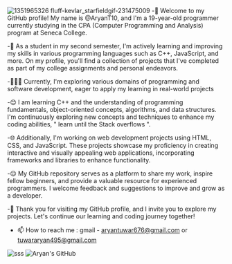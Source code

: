 ![1351965326 fluff-kevlar_starfieldgif-231475009](https://github.com/AryanT10/AryanT10/assets/59858427/75ddeeef-a805-47fd-acde-1d76be3f0493)
-🌱 Welcome to my GitHub profile! My name is @AryanT10, and I'm a 19-year-old programmer currently studying in the CPA (Computer Programming and Analysis) program at Seneca College.

-🐰 As a student in my second semester, I'm actively learning and improving my skills in various programming languages such as C++, JavaScript, and more. On my profile, you'll find a collection of projects that I've completed as part of my college assignments and personal endeavors.

-🧑🏻‍💻 Currently, I'm exploring various domains of programming and software development, eager to apply my learning in real-world projects

-😊 I am learning C++ and the understanding of programming fundamentals, object-oriented concepts, algorithms, and data structures. I'm continuously exploring new concepts and techniques to enhance my coding abilities, " learn until the Stack overflows ".

-🌐 Additionally, I'm working on web development projects using HTML, CSS, and JavaScript. These projects showcase my proficiency in creating interactive and visually appealing web applications, incorporating frameworks and libraries to enhance functionality.

-😌 My GitHub repository serves as a platform to share my work, inspire fellow beginners, and provide a valuable resource for experienced programmers. I welcome feedback and suggestions to improve and grow as a developer.

-🫡 Thank you for visiting my GitHub profile, and I invite you to explore my projects. Let's continue our learning and coding journey together!

- 📫 How to reach me : gmail - aryantuwar676@gmail.com or tuwararyan495@gmail.com
 
![sss](https://github.com/AryanT10/INTRO/assets/59858427/851ef624-9b13-4acd-8804-1900d1e7c6fc) 
  ![Aryan's GitHub](https://github-readme-stats.vercel.app/api?username=AryanT10&theme=highcontrast&show_icons=true)


<!---
AryanT10/AryanT10 is a ✨ special ✨ repository because its `README.md` (this file) appears on your GitHub profile.
You can click the Preview link to take a look at your changes.
--->

